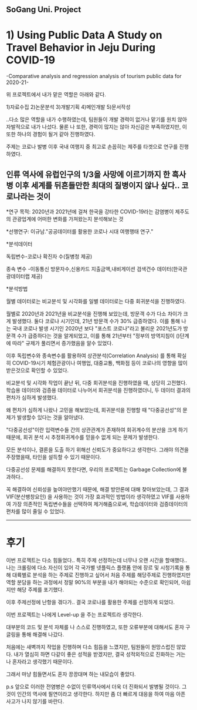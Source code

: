 ## SoGang Uni. Project

# 1) Using Public Data A Study on Travel Behavior in Jeju During COVID-19 
-Comparative analysis and regression analysis of tourism public data for 2020-21-

위 프로젝트에서 내가 맡은 역할은 아래와 같다.

1)자료수집
2)논문분석
3)개발기획
4)메인개발
5)문서작성

..다소 많은 역할을 내가 수행하였는데, 팀원들이 개발 경력이 없거나 맡기를 원치 않아 자발적으로 내가 나섰다.
물론 나 또한, 경력이 많지는 않아 자신감은 부족하였지만, 이 또한 하나의 경험이 될거 같아 진행하였다.

주제는 코로나 발병 이후 국내 여행지 중 최고로 손꼽히는 제주를 타겟으로 연구를 진행하였다.

인류 역사에 유럽인구의 1/3을 사망에 이르기까지 한 흑사병 이후 세계를 뒤흔들만한 최대의 질병이지 않나 싶다.. 코로나라는 것이
----------------------------------------------------------------------------------------------------------------------------
*연구 목적:
2020년과 2021년에 걸쳐 한국을 강타한 COVID-19라는 감염병이 제주도의 관광업계에 어떠한 변화를 가져왔는지 분석해보는 것

*선행연구: 이규남."공공데이터를 활용한 코로나 시대 여행행태 연구."

*분석데이터

독립변수-코로나 확진자 수(질병청 제공)

종속 변수 -이동통신 방문자수,신용카드 지출금액,내비게이션 검색건수 데이터(한국관광데이터랩 제공)

*분석방법

월별 데이터로는 비교분석 및 시각화를 일별 데이터로는 다중 회귀분석을 진행하였다.

월별로 2020년과 2021년을 비교분석을 진행해 보았는데, 방문객 수가 다소 차이가 크게 발생했다.
둘다 코로나 시기인데, 21년 방문객 수가 30% 급증하였다. 이를 통해 나는 국내 코로나 발생 시기인 2020년 보다 "포스트 코로나"라고 불리운 2021년도가 방문객 수가 급증하다는 것을 알게되었고,
이를 통해 21년부터 "정부의 방역지침이 ()단계에 따라" 규제가 풀리면서 증가했음을 알수 있었다.

이후 독립변수와 종속변수를 활용하여 상관분석(Correlation Analysis) 를 통해 확실히 COVID-19시기 체험관광이나 여행업, 대중교툥, 백화점 등이 코로나의 영향을 많이 받은것으로 확인할 수 있었다.

비교분석 및 시각화 작업이 끝난 뒤, 다중 회귀분석을 진행하였을 때, 상당히 고전했다. 
학습용 데이터와 검증용 데이터로 나누어서 회귀분석을 진행하였더니, 두 데이터 결과의 편차가 심하게 발생했다. 

왜 편차가 심하게 나왔나 고민을 해보았는데, 회귀분석을 진행할 때 "다중공선성"의 문제가 발생할수 있다는 것을 알아냈다.

"다중공선성"이란 입력변수들 간의 상관관계가 존재하여 회귀계수의 분산을 크게 하기 때문에, 회귀 분석 시 추정회귀계수를 믿을수 없게 되는 문제가 발생한다.

모든 분석이나, 결론을 도출 하기 위해선 신뢰도가 중요하다고 생각한다. 그래야  의견을 주장했을때, 타인을 설득할 수 있기 때문이다.

다중공선성 문제를 해결하지 못한다면, 우리의 프로젝트는 Garbage Collection에 불과하다..

꼭 해결하여 신뢰성을 높여야만했기 때문에, 해결 방안론에 대해 찾아보았는데, 그 결과 VIF(분산팽창요인) 을 사용하는 것이 가장 효과적인 방법이라 생각하였고
VIF를 사용하여 가장 의존적인 독립변수들을 선택하여 제거해줌으로써, 학습데이터와 검증데이터의 편차를 많이 줄일 수 있었다.

-----------------------------------------------------------------------------
# 후기

이번 프로젝트는 다소 힘들었다..
특히 주제 선정하는데 너무나 오랜 시간을 할애했다.. 나는 크롤링에 다소 자신이 있어 각 국가별 넷플릭스 플랫폼 안에 장르 및 시청기록을 통해 대륙별로 분석을 하는 주제로 진행하고 싶어서 처음 주제를 해당주제로 진행하였지만
역할 분담을 하는 과정에서 정말 90%의 부분을 내가 해야되는 수준으로 확인되어, 아쉽지만 해당 주제를 포기했다.

이후 주제선정에 난항을 겪다가.. 결국 코로나를 활용한 주제를 선정하게 되었다.

이번 프로젝트는 나에게 Level-up 을 주는 프로젝트라 생각한다.

대부분의 코드 및 분석 자체를 나 스스로 진행하였고, 또한 오류부분에 대해서도 혼자 구글링을 통해 해결해 나갔다.

처음에는 새벽까지 작업을 진행하며 다소 힘듬을 느꼈지만, 팀원들이 원망스럽진 않았다.
내가 열심히 하면 다같이 좋은 성적을 받겠지만, 결국 성적외적으로 진화하는 거는 나 혼자라고 생각했기 때문이다.

그래서 마냥 힘들면서도 혼자 끙끙대며 하는 내모습이 좋았다.

p.s 앞으로 이러한 전염병은 수없이 인류역사에서 더욱 더 진화되서 발병될 것이다. 그것이 인간의 역사에 필연이라고 생각한다. 하지만 좀 더 빠르게 대응을 하여 마음 아픈 사고가 나지 않기를 바란다.





